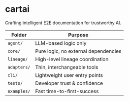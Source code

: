 # cartai
Crafting intelligent E2E documentation for trustworthy AI.


| Folder      | Purpose                              |
| ----------- | ------------------------------------ |
| `agent/`    | LLM-based logic only                 |
| `core/`     | Pure logic, no external dependencies |
| `lineage/`  | High-level lineage coordination      |
| `adapters/` | Thin, interchangeable tools          |
| `cli/`      | Lightweight user entry points        |
| `tests/`    | Developer trust & confidence         |
| `examples/` | Fast time-to-first-success           |
